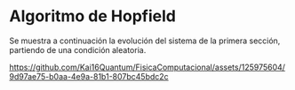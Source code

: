 # Algoritmo de Hopfield

Se muestra a continuación la evolución del sistema de la primera sección, partiendo de una condición aleatoria.

https://github.com/Kai16Quantum/FisicaComputacional/assets/125975604/9d97ae75-b0aa-4e9a-81b1-807bc45bdc2c

